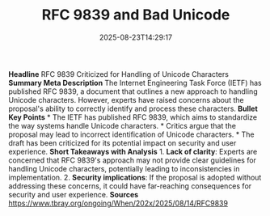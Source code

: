 ﻿---
title: "RFC 9839 and Bad Unicode"
date: "2025-08-23T14:29:17"
category: "Markets"
summary: ""
slug: "rfc 9839 and bad unicode"
source_urls:
  - "https://www.tbray.org/ongoing/When/202x/2025/08/14/RFC9839"
seo:
  title: "RFC 9839 and Bad Unicode | Hash n Hedge"
  description: ""
  keywords: ["news", "markets", "brief"]
---
**Headline** RFC 9839 Criticized for Handling of Unicode Characters  **Summary Meta Description** The Internet Engineering Task Force (IETF) has published RFC 9839, a document that outlines a new approach to handling Unicode characters. However, experts have raised concerns about the proposal's ability to correctly identify and process these characters.  **Bullet Key Points**  * The IETF has published RFC 9839, which aims to standardize the way systems handle Unicode characters. * Critics argue that the proposal may lead to incorrect identification of Unicode characters. * The draft has been criticized for its potential impact on security and user experience.  **Short Takeaways with Analysis**  1. **Lack of clarity**: Experts are concerned that RFC 9839's approach may not provide clear guidelines for handling Unicode characters, potentially leading to inconsistencies in implementation. 2. **Security implications**: If the proposal is adopted without addressing these concerns, it could have far-reaching consequences for security and user experience.  **Sources** https://www.tbray.org/ongoing/When/202x/2025/08/14/RFC9839 
